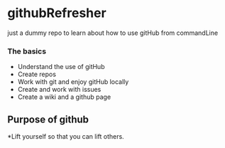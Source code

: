 # githubRefresher
just a dummy repo to learn about how to use gitHub from commandLine


### The basics
* Understand the use of gitHub
* Create repos
* Work with git and enjoy gitHub locally
* Create and work with issues
* Create a wiki and a github page
## Purpose of github
*Lift yourself so that you can lift others.
